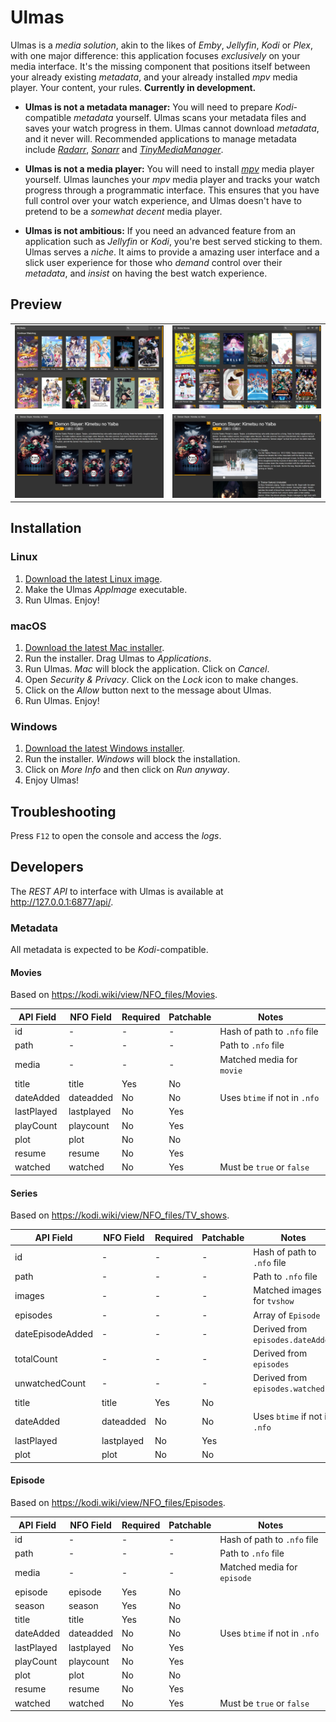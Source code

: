 # Ulmas

Ulmas is a *media solution*, akin to the likes of *Emby*, *Jellyfin*, *Kodi* or *Plex*, with one major difference: this application focuses *exclusively* on your media interface. It's the missing component that positions itself between your already existing *metadata*, and your already installed *mpv* media player. Your content, your rules. **Currently in development.**

* **Ulmas is not a metadata manager:** You will need to prepare *Kodi*-compatible *metadata* yourself. Ulmas scans your metadata files and saves your watch progress in them. Ulmas cannot download *metadata*, and it never will. Recommended applications to manage metadata include [*Radarr*](https://github.com/Radarr/Radarr), [*Sonarr*](https://github.com/Sonarr/Sonarr) and [*TinyMediaManager*](https://gitlab.com/tinyMediaManager/tinyMediaManager).

* **Ulmas is not a media player:** You will need to install [*mpv*](https://github.com/mpv-player/mpv) media player yourself. Ulmas launches your *mpv* media player and tracks your watch progress through a programmatic interface. This ensures that you have full control over your watch experience, and Ulmas doesn't have to pretend to be a *somewhat decent* media player.

* **Ulmas is not ambitious:** If you need an advanced feature from an application such as *Jellyfin* or *Kodi*, you're best served sticking to them. Ulmas serves a *niche*. It aims to provide a amazing user interface and a slick user experience for those who *demand* control over their *metadata*, and *insist* on having the best watch experience.

## Preview

<table width="100%">
  <tr>
    <td width="50%"><img src="docs/image-01.png"></td>
    <td width="50%"><img src="docs/image-02.png"></td>
  </tr>
  <tr>
    <td width="50%"><img src="docs/image-03.png"></td>
    <td width="50%"><img src="docs/image-04.png"></td>
  </tr>
</table>

## Installation

### Linux

1. [Download the latest Linux image](https://github.com/Deathspike/ulmas/releases/latest).
2. Make the Ulmas *AppImage* executable.
3. Run Ulmas. Enjoy!

### macOS

1. [Download the latest Mac installer](https://github.com/Deathspike/ulmas/releases/latest).
2. Run the installer. Drag Ulmas to *Applications*.
3. Run Ulmas. *Mac* will block the application. Click on *Cancel*.
4. Open *Security & Privacy*. Click on the *Lock* icon to make changes.
5. Click on the *Allow* button next to the message about Ulmas.
6. Run Ulmas. Enjoy!

### Windows

1. [Download the latest Windows installer](https://github.com/Deathspike/ulmas/releases/latest).
2. Run the installer. *Windows* will block the installation.
3. Click on *More Info* and then click on *Run anyway*.
4. Enjoy Ulmas!

## Troubleshooting

Press `F12` to open the console and access the *logs*.

## Developers

The *REST API* to interface with Ulmas is available at http://127.0.0.1:6877/api/.

### Metadata

All metadata is expected to be *Kodi*-compatible.

#### Movies

Based on https://kodi.wiki/view/NFO_files/Movies.

| API Field  | NFO Field  | Required | Patchable | Notes                         |
|------------|------------|----------|-----------|-------------------------------|
| id         | -          | -        | -         | Hash of path to `.nfo` file   |
| path       | -          | -        | -         | Path to `.nfo` file           |
| media      | -          | -        | -         | Matched media for `movie`     |
| title      | title      | Yes      | No        |                               |
| dateAdded  | dateadded  | No       | No        | Uses `btime` if not in `.nfo` |
| lastPlayed | lastplayed | No       | Yes       |                               |
| playCount  | playcount  | No       | Yes       |                               |
| plot       | plot       | No       | No        |                               |
| resume     | resume     | No       | Yes       |                               |
| watched    | watched    | No       | Yes       | Must be `true` or `false`     |

#### Series

Based on https://kodi.wiki/view/NFO_files/TV_shows.

| API Field        | NFO Field  | Required | Patchable | Notes                              |
|------------------|------------|----------|-----------|------------------------------------|
| id               | -          | -        | -         | Hash of path to `.nfo` file        |
| path             | -          | -        | -         | Path to `.nfo` file                |
| images           | -          | -        | -         | Matched images for `tvshow`        |
| episodes         | -          | -        | -         | Array of `Episode`                 |
| dateEpisodeAdded | -          | -        | -         | Derived from `episodes.dateAdded`  |
| totalCount       | -          | -        | -         | Derived from `episodes`            |
| unwatchedCount   | -          | -        | -         | Derived from `episodes.watched`    |
| title            | title      | Yes      | No        |                                    |
| dateAdded        | dateadded  | No       | No        | Uses `btime` if not in `.nfo`      |
| lastPlayed       | lastplayed | No       | Yes       |                                    |
| plot             | plot       | No       | No        |                                    |

#### Episode

Based on https://kodi.wiki/view/NFO_files/Episodes.

| API Field  | NFO Field  | Required | Patchable | Notes                         |
|------------|------------|----------|-----------|-------------------------------|
| id         | -          | -        | -         | Hash of path to `.nfo` file   |
| path       | -          | -        | -         | Path to `.nfo` file           |
| media      | -          | -        | -         | Matched media for `episode`   |
| episode    | episode    | Yes      | No        |                               |
| season     | season     | Yes      | No        |                               |
| title      | title      | Yes      | No        |                               |
| dateAdded  | dateadded  | No       | No        | Uses `btime` if not in `.nfo` |
| lastPlayed | lastplayed | No       | Yes       |                               |
| playCount  | playcount  | No       | Yes       |                               |
| plot       | plot       | No       | No        |                               |
| resume     | resume     | No       | Yes       |                               |
| watched    | watched    | No       | Yes       | Must be `true` or `false`     |
